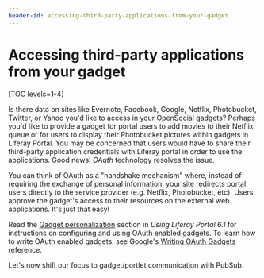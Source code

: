 ```yaml
---
header-id: accessing-third-party-applications-from-your-gadget
---
```


# Accessing third-party applications from your gadget

[TOC levels=1-4]

Is there data on sites like Evernote, Facebook, Google, Netflix, Photobucket,
Twitter, or Yahoo you'd like to access in your OpenSocial gadgets? Perhaps you'd
like to provide a gadget for portal users to add movies to their Netflix queue
or for users to display their Photobucket pictures within gadgets in Liferay
Portal. You may be concerned that users would have to share their third-party
application credentials with Liferay portal in order to use the applications.
Good news! *OAuth* technology resolves the issue.

You can think of OAuth as a "handshake mechanism" where, instead of requiring
the exchange of personal information, your site redirects portal users directly
to the service provider (e.g. Netflix, Photobucket, etc). Users approve the
gadget's access to their resources on the external web applications. It's just
that easy!

Read the
[Gadget personalization](/docs/6-1/user/-/knowledge_base/u/exporting-portal-applications-as-widgets-and-opensocial-gadgets)
section in *Using Liferay Portal 6.1* for instructions on configuring and using
OAuth enabled gadgets. To learn how to write OAuth enabled gadgets, see Google's
[Writing OAuth Gadgets](https://developers.google.com/gadgets/docs/oauth)
reference.

Let's now shift our focus to gadget/portlet communication with PubSub.
